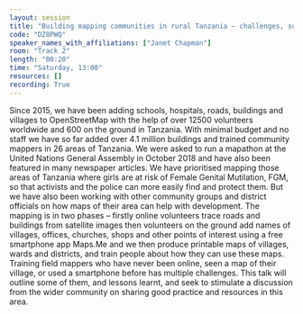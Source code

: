 ```yaml
---
layout: session
title: "Building mapping communities in rural Tanzania – challenges, successes and lessons learnt"
code: "DZ8PWQ"
speaker_names_with_affiliations: ["Janet Chapman"]
room: "Track 2"
length: "00:20"
time: "Saturday, 13:00"
resources: []
recording: True
---
```

Since 2015, we have been adding schools, hospitals, roads, buildings and villages to OpenStreetMap with the help of over 12500 volunteers worldwide and 600 on the ground in Tanzania.  With minimal budget and no staff we have so far added over 4.1 million buildings and trained community mappers in 26 areas of Tanzania.  We were asked to run a mapathon at the United Nations General Assembly in October 2018 and have also been featured in many newspaper articles. 
We have prioritised mapping those areas of Tanzania where girls are at risk of Female Genital Mutilation, FGM, so that activists and the police can more easily find and protect them.  But we have also been working with other community groups and district officials on how maps of their area can help with development. 
The mapping is in two phases – firstly online volunteers trace roads and buildings from satellite images then volunteers on the ground add names of villages, offices, churches, shops and other points of interest using a free smartphone app Maps.Me and we then produce printable maps of villages, wards and districts, and train people about how they can use these maps.  
Training field mappers who have never been online, seen a map of their village, or used a smartphone before has multiple challenges.
This talk will outline some of them, and lessons learnt, and seek to stimulate a discussion from the wider community on sharing good practice and resources in this area.
